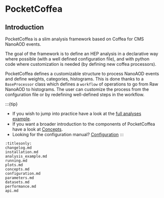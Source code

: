 # PocketCoffea

## Introduction

PocketCoffea is a slim analysis framework based on Coffea for CMS NanoAOD events.

The goal of the framework is to define an HEP analysis in a declarative way where possible (with a well defined
configuration file), and with python code where customization is needed (by defining new coffea processors).

PocketCoffea defines a customizable structure to process NanoAOD events and define weights, categories, histograms. This
is done thanks to a `BaseProcessor` class which defines a `workflow` of operations to go from Raw NanoAOD to histograms.
The user can customize the process from the confguration file or by redefining well-defined steps in the workflow.


:::{tip}
- If you wish to jump into practice have a look at the [full analyses example](./analysis_example.md). 
- If you want a broader introduction to the components of PocketCoffea have a look at [Concepts](./concepts.md).
- Looking for the configuration manual? [Configuration](./configuration.md)
:::

```{toctree}
:titlesonly:
changelog.md
installation.md
analysis_example.md
running.md
plots.md
concepts.md
configuration.md
parameters.md
datasets.md
performance.md
api.md
```

